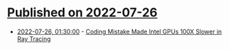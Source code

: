 # [Published on 2022-07-26](index.md)

* [2022-07-26, 01:30:00](https://tech.slashdot.org/story/22/07/25/2316244/coding-mistake-made-intel-gpus-100x-slower-in-ray-tracing?utm_source=rss1.0mainlinkanon&utm_medium=feed) - [Coding Mistake Made Intel GPUs 100X Slower in Ray Tracing](https://tech.slashdot.org/story/22/07/25/2316244/coding-mistake-made-intel-gpus-100x-slower-in-ray-tracing?utm_source=rss1.0mainlinkanon&utm_medium=feed)
